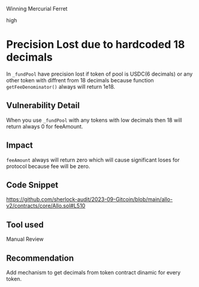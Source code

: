 Winning Mercurial Ferret

high

# Precision Lost due to hardcoded 18 decimals
In `_fundPool` have precision lost if token of pool is USDC(6 decimals) or any other token with diffrent from 18 decimals because function `getFeeDenominator()` always will return 1e18. 
## Vulnerability Detail
When you use `_fundPool` with any tokens with low decimals then 18 will return always 0 for feeAmount.
## Impact
`feeAmount` always will return zero which will cause significant loses for protocol because fee will be zero. 
## Code Snippet
https://github.com/sherlock-audit/2023-09-Gitcoin/blob/main/allo-v2/contracts/core/Allo.sol#L510
## Tool used

Manual Review

## Recommendation
Add mechanism to get decimals from token contract dinamic for every token. 